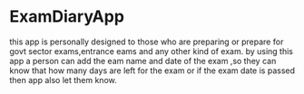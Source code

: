 # ExamDiaryApp

this app is personally designed to those who are preparing or prepare for 
govt sector exams,entrance eams and any other kind of exam.
by using this app a person can add the eam name and date of the exam 
,so they can know that how many days are left for the exam
or if the exam date is passed then app also let them know.
